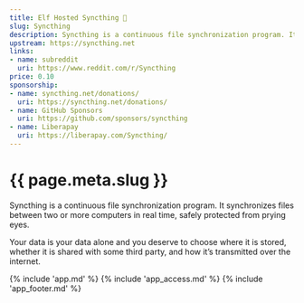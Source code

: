 ```yaml
---
title: Elf Hosted Syncthing 🧝
slug: Syncthing
description: Syncthing is a continuous file synchronization program. It synchronizes files between two or more computers in real time, safely protected from prying eyes
upstream: https://syncthing.net
links:
- name: subreddit
  uri: https://www.reddit.com/r/Syncthing
price: 0.10
sponsorship:
- name: syncthing.net/donations/
  uri: https://syncthing.net/donations/
- name: GitHub Sponsors
  uri: https://github.com/sponsors/syncthing
- name: Liberapay
  uri: https://liberapay.com/Syncthing/
---
```


# {{ page.meta.slug }}

Syncthing is a continuous file synchronization program. It synchronizes files between two or more computers in real time, safely protected from prying eyes. 

Your data is your data alone and you deserve to choose where it is stored, whether it is shared with some third party, and how it’s transmitted over the internet.

{% include 'app.md' %}
{% include 'app_access.md' %}
{% include 'app_footer.md' %}